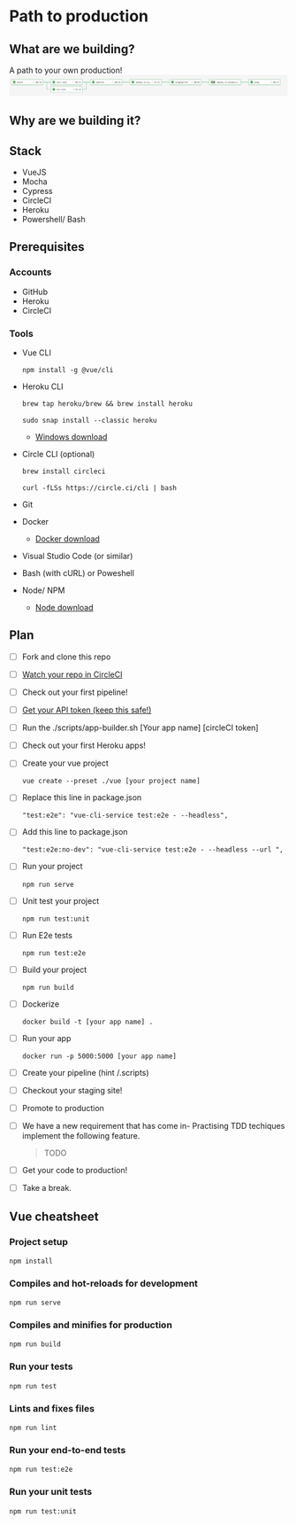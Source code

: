 # Path to production

## What are we building?

A path to your own production!
![Pipeline](pipeline.png)

## Why are we building it?

## Stack

- VueJS
- Mocha
- Cypress
- CircleCI
- Heroku
- Powershell/ Bash

## Prerequisites

### Accounts

- GitHub
- Heroku
- CircleCI

### Tools

- Vue CLI
  
  ``` node
  npm install -g @vue/cli
  ```

- Heroku CLI
  
  ``` shell
  brew tap heroku/brew && brew install heroku
  ```

  ``` shell
  sudo snap install --classic heroku
  ```
  
  - [Windows download](https://cli-assets.heroku.com/heroku-x64.exe)
- Circle CLI (optional)
  
  ``` shell
  brew install circleci
  ```

  ``` shell
  curl -fLSs https://circle.ci/cli | bash
  ```

- Git
- Docker
  - [Docker download](https://hub.docker.com/?overlay=onboarding)
- Visual Studio Code (or similar)
- Bash (with cURL) or Poweshell
- Node/ NPM
  - [Node download](https://nodejs.org/en/download/)

## Plan

- [ ] Fork and clone this repo
- [ ] [Watch your repo in CircleCI](https://circleci.com/add-projects)
- [ ] Check out your first pipeline!
- [ ] [Get your API token (keep this safe!)](https://circleci.com/account/api)
- [ ] Run the ./scripts/app-builder.sh [Your app name] [circleCI token]
- [ ] Check out your first Heroku apps!
- [ ] Create your vue project
  
    ``` node
    vue create --preset ./vue [your project name]
    ```

- [ ] Replace this line in package.json

    ``` node
    "test:e2e": "vue-cli-service test:e2e - --headless",
    ```

- [ ] Add this line to package.json

    ``` node
    "test:e2e:no-dev": "vue-cli-service test:e2e - --headless --url ",
    ```

- [ ] Run your project
  
    ``` node
    npm run serve
    ```

- [ ] Unit test your project
  
    ``` node
    npm run test:unit
    ```

- [ ] Run E2e tests
  
    ``` node
    npm run test:e2e
    ```

- [ ] Build your project
  
    ``` node
    npm run build
    ```

- [ ] Dockerize
  
    ``` shell
    docker build -t [your app name] .
    ```

- [ ] Run your app
  
    ``` shell
    docker run -p 5000:5000 [your app name]
    ```

- [ ] Create your pipeline (hint /.scripts)
- [ ] Checkout your staging site!
- [ ] Promote to production
- [ ] We have a new requirement that has come in- Practising TDD techiques implement the following feature.
    > TODO
- [ ] Get your code to production!
- [ ] Take a break.

## Vue cheatsheet

### Project setup

``` node
npm install
```

### Compiles and hot-reloads for development

``` node
npm run serve
```

### Compiles and minifies for production

```  node
npm run build
```

### Run your tests

```  node
npm run test
```

### Lints and fixes files

```  node
npm run lint
```

### Run your end-to-end tests

```  node
npm run test:e2e
```

### Run your unit tests

```  node
npm run test:unit
```
